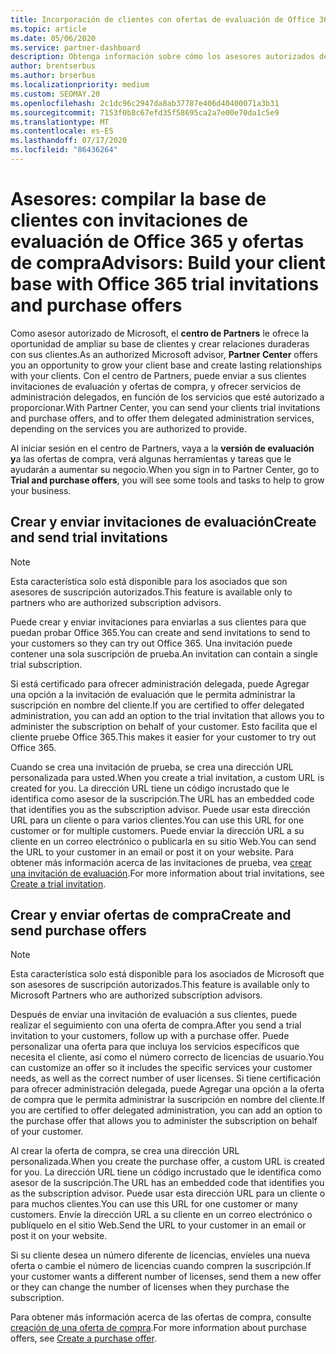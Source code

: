 ```yaml
---
title: Incorporación de clientes con ofertas de evaluación de Office 365
ms.topic: article
ms.date: 05/06/2020
ms.service: partner-dashboard
description: Obtenga información sobre cómo los asesores autorizados de Microsoft pueden crecer sus suscripciones de Office 365. Crear y enviar invitaciones de evaluación de Office 365 y ofertas de compra a los clientes.
author: brentserbus
ms.author: brserbus
ms.localizationpriority: medium
ms.custom: SEOMAY.20
ms.openlocfilehash: 2c1dc96c2947da8ab37787e406d40400071a3b31
ms.sourcegitcommit: 7153f0b8c67efd35f58695ca2a7e00e70da1c5e9
ms.translationtype: MT
ms.contentlocale: es-ES
ms.lasthandoff: 07/17/2020
ms.locfileid: "86436264"
---
```

# <a name="advisors-build-your-client-base-with-office-365-trial-invitations-and-purchase-offers"></a><span data-ttu-id="1950e-104">Asesores: compilar la base de clientes con invitaciones de evaluación de Office 365 y ofertas de compra</span><span class="sxs-lookup"><span data-stu-id="1950e-104">Advisors: Build your client base with Office 365 trial invitations and purchase offers</span></span>

<span data-ttu-id="1950e-105">Como asesor autorizado de Microsoft, el **centro de Partners** le ofrece la oportunidad de ampliar su base de clientes y crear relaciones duraderas con sus clientes.</span><span class="sxs-lookup"><span data-stu-id="1950e-105">As an authorized Microsoft advisor, **Partner Center** offers you an opportunity to grow your client base and create lasting relationships with your clients.</span></span> <span data-ttu-id="1950e-106">Con el centro de Partners, puede enviar a sus clientes invitaciones de evaluación y ofertas de compra, y ofrecer servicios de administración delegados, en función de los servicios que esté autorizado a proporcionar.</span><span class="sxs-lookup"><span data-stu-id="1950e-106">With Partner Center, you can send your clients trial invitations and purchase offers, and to offer them delegated administration services, depending on the services you are authorized to provide.</span></span>

<span data-ttu-id="1950e-107">Al iniciar sesión en el centro de Partners, vaya a la **versión de evaluación y**a las ofertas de compra, verá algunas herramientas y tareas que le ayudarán a aumentar su negocio.</span><span class="sxs-lookup"><span data-stu-id="1950e-107">When you sign in to Partner Center, go to **Trial and purchase offers**, you will see some tools and tasks to help to grow your business.</span></span>

## <a name="create-and-send-trial-invitations"></a><span data-ttu-id="1950e-108">Crear y enviar invitaciones de evaluación</span><span class="sxs-lookup"><span data-stu-id="1950e-108">Create and send trial invitations</span></span>

> [!NOTE]
> <span data-ttu-id="1950e-109">Esta característica solo está disponible para los asociados que son asesores de suscripción autorizados.</span><span class="sxs-lookup"><span data-stu-id="1950e-109">This feature is available only to partners who are authorized subscription advisors.</span></span>

<span data-ttu-id="1950e-110">Puede crear y enviar invitaciones para enviarlas a sus clientes para que puedan probar Office 365.</span><span class="sxs-lookup"><span data-stu-id="1950e-110">You can create and send invitations to send to your customers so they can try out Office 365.</span></span> <span data-ttu-id="1950e-111">Una invitación puede contener una sola suscripción de prueba.</span><span class="sxs-lookup"><span data-stu-id="1950e-111">An invitation can contain a single trial subscription.</span></span>

<span data-ttu-id="1950e-112">Si está certificado para ofrecer administración delegada, puede Agregar una opción a la invitación de evaluación que le permita administrar la suscripción en nombre del cliente.</span><span class="sxs-lookup"><span data-stu-id="1950e-112">If you are certified to offer delegated administration, you can add an option to the trial invitation that allows you to administer the subscription on behalf of your customer.</span></span> <span data-ttu-id="1950e-113">Esto facilita que el cliente pruebe Office 365.</span><span class="sxs-lookup"><span data-stu-id="1950e-113">This makes it easier for your customer to try out Office 365.</span></span>

<span data-ttu-id="1950e-114">Cuando se crea una invitación de prueba, se crea una dirección URL personalizada para usted.</span><span class="sxs-lookup"><span data-stu-id="1950e-114">When you create a trial invitation, a custom URL is created for you.</span></span> <span data-ttu-id="1950e-115">La dirección URL tiene un código incrustado que le identifica como asesor de la suscripción.</span><span class="sxs-lookup"><span data-stu-id="1950e-115">The URL has an embedded code that identifies you as the subscription advisor.</span></span> <span data-ttu-id="1950e-116">Puede usar esta dirección URL para un cliente o para varios clientes.</span><span class="sxs-lookup"><span data-stu-id="1950e-116">You can use this URL for one customer or for multiple customers.</span></span> <span data-ttu-id="1950e-117">Puede enviar la dirección URL a su cliente en un correo electrónico o publicarla en su sitio Web.</span><span class="sxs-lookup"><span data-stu-id="1950e-117">You can send the URL to your customer in an email or post it on your website.</span></span>
<span data-ttu-id="1950e-118">Para obtener más información acerca de las invitaciones de prueba, vea [crear una invitación de evaluación](advisors-create-a-trial-invitation.md).</span><span class="sxs-lookup"><span data-stu-id="1950e-118">For more information about trial invitations, see [Create a trial invitation](advisors-create-a-trial-invitation.md).</span></span>

## <a name="create-and-send-purchase-offers"></a><span data-ttu-id="1950e-119">Crear y enviar ofertas de compra</span><span class="sxs-lookup"><span data-stu-id="1950e-119">Create and send purchase offers</span></span>

> [!NOTE]
> <span data-ttu-id="1950e-120">Esta característica solo está disponible para los asociados de Microsoft que son asesores de suscripción autorizados.</span><span class="sxs-lookup"><span data-stu-id="1950e-120">This feature is available only to Microsoft Partners who are authorized subscription advisors.</span></span>

<span data-ttu-id="1950e-121">Después de enviar una invitación de evaluación a sus clientes, puede realizar el seguimiento con una oferta de compra.</span><span class="sxs-lookup"><span data-stu-id="1950e-121">After you send a trial invitation to your customers, follow up with a purchase offer.</span></span> <span data-ttu-id="1950e-122">Puede personalizar una oferta para que incluya los servicios específicos que necesita el cliente, así como el número correcto de licencias de usuario.</span><span class="sxs-lookup"><span data-stu-id="1950e-122">You can customize an offer so it includes the specific services your customer needs, as well as the correct number of user licenses.</span></span> <span data-ttu-id="1950e-123">Si tiene certificación para ofrecer administración delegada, puede Agregar una opción a la oferta de compra que le permita administrar la suscripción en nombre del cliente.</span><span class="sxs-lookup"><span data-stu-id="1950e-123">If you are certified to offer delegated administration, you can add an option to the purchase offer that allows you to administer the subscription on behalf of your customer.</span></span>

<span data-ttu-id="1950e-124">Al crear la oferta de compra, se crea una dirección URL personalizada.</span><span class="sxs-lookup"><span data-stu-id="1950e-124">When you create the purchase offer, a custom URL is created for you.</span></span> <span data-ttu-id="1950e-125">La dirección URL tiene un código incrustado que le identifica como asesor de la suscripción.</span><span class="sxs-lookup"><span data-stu-id="1950e-125">The URL has an embedded code that identifies you as the subscription advisor.</span></span> <span data-ttu-id="1950e-126">Puede usar esta dirección URL para un cliente o para muchos clientes.</span><span class="sxs-lookup"><span data-stu-id="1950e-126">You can use this URL for one customer or many customers.</span></span> <span data-ttu-id="1950e-127">Envíe la dirección URL a su cliente en un correo electrónico o publíquelo en el sitio Web.</span><span class="sxs-lookup"><span data-stu-id="1950e-127">Send the URL to your customer in an email or post it on your website.</span></span>

<span data-ttu-id="1950e-128">Si su cliente desea un número diferente de licencias, envíeles una nueva oferta o cambie el número de licencias cuando compren la suscripción.</span><span class="sxs-lookup"><span data-stu-id="1950e-128">If your customer wants a different number of licenses, send them a new offer or they can change the number of licenses when they purchase the subscription.</span></span>

<span data-ttu-id="1950e-129">Para obtener más información acerca de las ofertas de compra, consulte [creación de una oferta de compra](advisor-create-a-purchase-offer.md).</span><span class="sxs-lookup"><span data-stu-id="1950e-129">For more information about purchase offers, see [Create a purchase offer](advisor-create-a-purchase-offer.md).</span></span>

